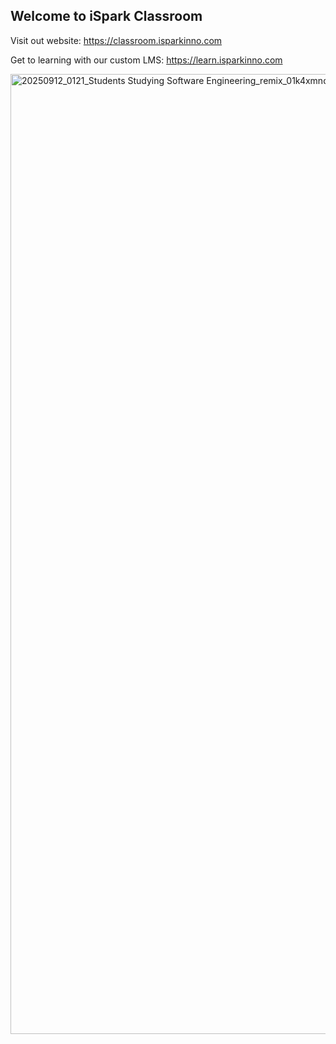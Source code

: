 ## Welcome to iSpark Classroom

Visit out website: https://classroom.isparkinno.com

Get to learning with our custom LMS: https://learn.isparkinno.com

<img width="1024" height="1536" alt="20250912_0121_Students Studying Software Engineering_remix_01k4xmnq06f1d86538hbc1264n" src="https://github.com/user-attachments/assets/326f55ee-a7be-456a-9d5d-82d56fc86751" />
